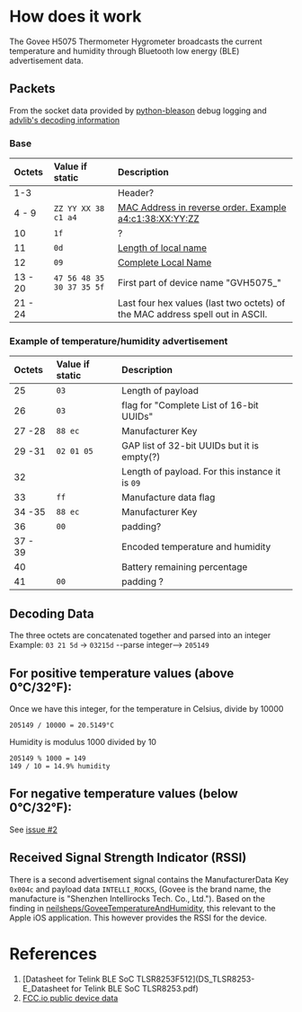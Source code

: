 # How does it work

The Govee H5075 Thermometer Hygrometer broadcasts the current temperature
and humidity through Bluetooth low energy (BLE) advertisement data.

## Packets

From the socket data provided by
[python-bleason](https://github.com/TheCellule/python-bleson) debug logging
and [advlib's decoding information](https://github.com/reelyactive/advlib)

### Base

| Octets | Value if static | Description |
| :--- | :--- | :--- |
| 1-3 |  | Header?
| 4 - 9 |  `ZZ YY XX 38 c1 a4` | [MAC Address in reverse order.  Example a4:c1:38:XX:YY:ZZ](https://github.com/reelyactive/advlib#address)
| 10 | `1f` | ?
| 11 | `0d`| [Length of local name](https://github.com/reelyactive/advlib#local-name)
| 12| `09` | [Complete Local Name](https://github.com/reelyactive/advlib#local-name)
| 13 - 20 | `47 56 48 35 30 37 35 5f` | First part of device name "GVH5075_"
| 21 - 24 |  | Last four hex values (last two octets) of the MAC address spell out in ASCII.

### Example of temperature/humidity advertisement

| Octets | Value if static | Description |
| :--- | :--- | :--- |
| 25 | `03` | Length of payload |
| 26 | `03` | flag for "Complete List of 16-bit UUIDs"
| 27 -28 | `88 ec` | Manufacturer Key
| 29 -31 | `02 01 05` | GAP list of 32-bit UUIDs but it is empty(?)
| 32 | | Length of payload.  For this instance it is `09`
| 33 | `ff` | Manufacture data flag
| 34 -35 | `88 ec` | Manufacturer Key
| 36 | `00` | padding?
| 37 - 39 |  | Encoded temperature and humidity
| 40 |   | Battery remaining percentage
| 41 | `00` | padding ?

## Decoding Data

The three octets are concatenated together and parsed into an integer
Example:
`03 21 5d` -> `03215d` --parse integer--> `205149`

## For positive temperature values (above 0°C/32°F):

Once we have this integer, for the temperature in Celsius, divide by 10000
```
205149 / 10000 = 20.5149°C
```

Humidity is modulus 1000 divided by 10
```
205149 % 1000 = 149
149 / 10 = 14.9% humidity
```

## For negative temperature values (below 0°C/32°F):

See [issue #2](https://github.com/Thrilleratplay/GoveeWatcher/issues/2)


## Received Signal Strength Indicator (RSSI)

There is a second advertisement signal contains the ManufacturerData
Key `0x004c` and payload data `INTELLI_ROCKS`, (Govee is the brand name,
the manufacture is "Shenzhen Intellirocks Tech. Co., Ltd.").  Based on the
finding in
[neilsheps/GoveeTemperatureAndHumidity](https://github.com/neilsheps/GoveeTemperatureAndHumidity),
this relevant to the Apple iOS application.  This however provides the RSSI
for the device.

# References
1. [Datasheet for Telink
BLE SoC TLSR8253F512](DS_TLSR8253-E_Datasheet for Telink BLE SoC TLSR8253.pdf)
2. [FCC.io public device data](https://fccid.io/2AQA6-H5075)
